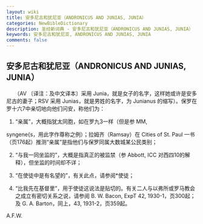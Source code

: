 ```yaml
---
layout: wiki
title: 安多尼古和犹尼亚（ANDRONICUS AND JUNIAS, JUNIA）
categories: NewBibleDictionary
description: 圣经新词典 - 安多尼古和犹尼亚（ANDRONICUS AND JUNIAS, JUNIA）
keywords: 安多尼古和犹尼亚, ANDRONICUS AND JUNIAS, JUNIA
comments: false
---
```


## 安多尼古和犹尼亚（ANDRONICUS AND JUNIAS, JUNIA）

　　（AV 〔译注：及中文译本〕采用 Junia，就是女子的名字，这样她或许是安多尼古的妻子；RSV 采用 Junias，就是男姓的名字，为 Junianus 的缩写）。保罗在罗十六7中亲切地向他们问安，称他们为：

1. “亲属”，大概指犹太同胞，如在罗九3一样（但是参 MM,

syngene{s，用此字作尊称之例）；拉姆齐（Ramsay）在 Cities of St. Paul 一书（页176起）推测“亲属”是指他们与保罗同属大数城某公民类别；

2. “与我一同坐监的”，大概是指真正的被监禁（参 Abbott, ICC 对西四10的解释），但坐监的时间却不详；

3. “在使徒中是有名望的”，有关此点，请参阅*使徒；

4. “比我先在基督里”，用于使徒这说法是贴切的。有关二人与以弗所或罗马教会之成立有密切关系之说，请参阅 B. W. Bacon, ExpT 42, 1930-1，页300起；及 G. A. Barton，同上，43, 1931-2，页359起。

A.F.W.
